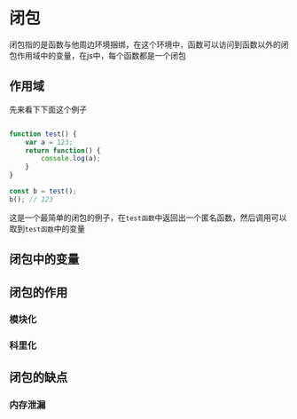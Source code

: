 # 闭包

闭包指的是函数与他周边环境捆绑，在这个环境中，函数可以访问到函数以外的闭包作用域中的变量，在js中，每个函数都是一个闭包

## 作用域

先来看下下面这个例子

```javascript

function test() {
    var a = 123;
    return function() {
        console.log(a);
    }
}

const b = test();
b(); // 123

```

这是一个最简单的闭包的例子，在`test函数`中返回出一个匿名函数，然后调用可以取到`test函数`中的变量

## 闭包中的变量

## 闭包的作用

### 模块化

### 科里化

## 闭包的缺点

### 内存泄漏
